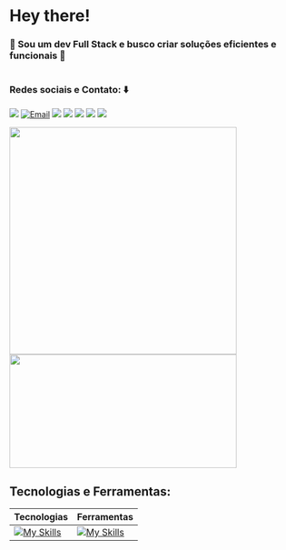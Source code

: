 # Hey there!
  ### 💠 Sou um dev Full Stack e busco criar soluções eficientes e funcionais 💠
#

### Redes sociais e Contato: ⬇️

<a href="https://linkedin.com/in/pedroo-andre" target="_blank"><img src="https://img.shields.io/badge/-LinkedIn-%231A1A1F?style=for-the-badge&logo=linkedin&logoColor=0af"></a>
<a href="mailto:pedro.andre.nv@gmail.com" target="_blank"><img src="https://img.shields.io/badge/Email-1A1A1F?style=for-the-badge&logo=gmail&logoColor=0af" alt="Email"></a>
<a href="https://github.com/Pedro-Andre" target="_blank"><img src="https://img.shields.io/badge/-GitHub-%231A1A1F?style=for-the-badge&logo=Github&logoColor=0af"></a>
<a href="https://codepen.io/pedroo-andre/pens/popular" target="_blank"><img src="https://img.shields.io/badge/CodePen-1A1A1F?style=for-the-badge&logo=codepen&logoColor=0af"></a>
<a href="https://dribbble.com/pedroo_andre" target="_blank"><img src="https://img.shields.io/badge/-Dribbble-%231A1A1F?style=for-the-badge&logo=dribbble&logoColor=0af"></a>
<a href="https://www.figma.com/@pedrooandre" target="_blank"><img src="https://img.shields.io/badge/Figma-1A1A1F?style=for-the-badge&logo=figma&logoColor=0af"></a>
<a href="https://www.instagram.com/pedro.stuff" target="_blank"><img src="https://img.shields.io/badge/-Instagram-%231A1A1F?style=for-the-badge&logo=instagram&logoColor=0af"></a>


  <img height=400 src="https://github-readme-stats.vercel.app/api?username=Pedro-Andre&show_icons=true&bg_color=40,00000030,00aacc&title_color=fff&text_color=eee&hide_border=true&border_radius=15&include_all_commits=true&text_bold=false"/> <img width=400 height=200 src="https://github-readme-stats.vercel.app/api/top-langs/?username=Pedro-Andre&layout=compact&size_weight=0.2&count_weight=0.5&langs_count=10&bg_color=40,0F2027,2C5364&title_color=fff&text_color=eee&text_bold=true&hide_border=true&border_radius=15&hide=RenderScript"/>
  

## Tecnologias e Ferramentas:

| Tecnologias                                                                                                                                                     | Ferramentas                                                                                                              |
| --------------------------------------------------------------------------------------------------------------------------------------------------------------- | ------------------------------------------------------------------------------------------------------------------------ |
| [![My Skills](https://skillicons.dev/icons?i=js,ts,java,nodejs,html,css,mysql,mongodb,postgres,react,angular,vite,bootstrap&perline=5)](https://skillicons.dev) | [![My Skills](https://skillicons.dev/icons?i=github,git,figma,vscode,postman,codepen&perline=5)](https://skillicons.dev) |
